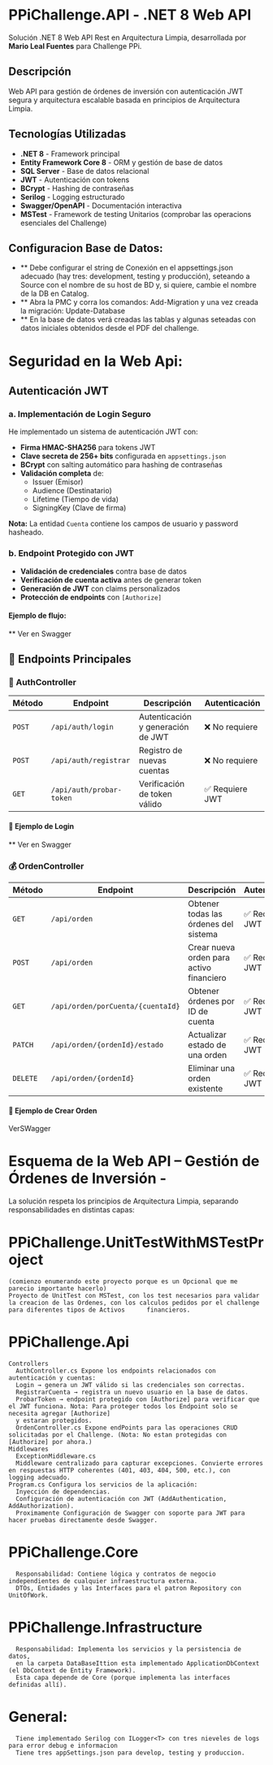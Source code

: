# PPiChallenge.API - .NET 8 Web API

Solución .NET 8 Web API Rest en Arquitectura Limpia, desarrollada por **Mario Leal Fuentes** para Challenge PPi.

## Descripción

Web API para gestión de órdenes de inversión con autenticación JWT segura y arquitectura escalable basada en principios de Arquitectura Limpia.

## Tecnologías Utilizadas

- **.NET 8** - Framework principal
- **Entity Framework Core 8** - ORM y gestión de base de datos
- **SQL Server** - Base de datos relacional
- **JWT** - Autenticación con tokens
- **BCrypt** - Hashing de contraseñas
- **Serilog** - Logging estructurado
- **Swagger/OpenAPI** - Documentación interactiva
- **MSTest** - Framework de testing Unitarios (comprobar las operacions esenciales del Challenge)

## Configuracion Base de Datos:
- ** Debe configurar el string de Conexión en el appsettings.json adecuado (hay tres: development, testing y producción),
    seteando a Source con el nombre de su host de BD y, si quiere, cambie el nombre de la DB en Catalog.
- ** Abra la PMC y corra los comandos:
    Add-Migration <NombreDeLaMigracion>
    y una vez creada la migración:
    Update-Database
- ** En la base de datos verá creadas las tablas y algunas seteadas con datos iniciales obtenidos desde el PDF del challenge.

# Seguridad en la Web Api:
##  Autenticación JWT

### a. Implementación de Login Seguro
He implementado un sistema de autenticación JWT con:

- **Firma HMAC-SHA256** para tokens JWT
- **Clave secreta de 256+ bits** configurada en `appsettings.json`
- **BCrypt** con salting automático para hashing de contraseñas
- **Validación completa** de:
  -  Issuer (Emisor)
  -  Audience (Destinatario) 
  -  Lifetime (Tiempo de vida)
  -  SigningKey (Clave de firma)

**Nota:** La entidad `Cuenta` contiene los campos de usuario y password hasheado.

### b. Endpoint Protegido con JWT
- **Validación de credenciales** contra base de datos
- **Verificación de cuenta activa** antes de generar token
- **Generación de JWT** con claims personalizados
- **Protección de endpoints** con `[Authorize]`

#### Ejemplo de flujo:
** Ver en Swagger

## 🎯 Endpoints Principales

### 🔐 AuthController

| Método | Endpoint | Descripción | Autenticación |
|--------|----------|-------------|---------------|
| `POST` | `/api/auth/login` | Autenticación y generación de JWT | ❌ No requiere |
| `POST` | `/api/auth/registrar` | Registro de nuevas cuentas | ❌ No requiere |
| `GET` | `/api/auth/probar-token` | Verificación de token válido | ✅ Requiere JWT |

#### 📝 Ejemplo de Login
** Ver en Swagger

### 💰 OrdenController

| Método | Endpoint | Descripción | Autenticación |
|--------|----------|-------------|---------------|
| `GET` | `/api/orden` | Obtener todas las órdenes del sistema | ✅ Requiere JWT |
| `POST` | `/api/orden` | Crear nueva orden para activo financiero | ✅ Requiere JWT |
| `GET` | `/api/orden/porCuenta/{cuentaId}` | Obtener órdenes por ID de cuenta | ✅ Requiere JWT |
| `PATCH` | `/api/orden/{ordenId}/estado` | Actualizar estado de una orden | ✅ Requiere JWT |
| `DELETE` | `/api/orden/{ordenId}` | Eliminar una orden existente | ✅ Requiere JWT |

#### 📝 Ejemplo de Crear Orden
VerSWagger

# Esquema de la Web API – Gestión de Órdenes de Inversión -
La solución respeta los principios de Arquitectura Limpia, separando responsabilidades en distintas capas:
# PPiChallenge.UnitTestWithMSTestProject
    (comienzo enumerando este proyecto porque es un Opcional que me parecio importante hacerlo)
    Proyecto de UnitTest con MSTest, con los test necesarios para validar la creacion de las Ordenes, con los calculos pedidos por el challenge para diferentes tipos de Activos      financieros.
# PPiChallenge.Api
    Controllers
      AuthController.cs Expone los endpoints relacionados con autenticación y cuentas:
      Login → genera un JWT válido si las credenciales son correctas.
      RegistrarCuenta → registra un nuevo usuario en la base de datos.
      ProbarToken → endpoint protegido con [Authorize] para verificar que el JWT funciona. Nota: Para proteger todos los Endpoint solo se necesita agregar [Authorize]
      y estaran protegidos.
      OrdenController.cs Expone endPoints para las operaciones CRUD solicitadas por el Challenge. (Nota: No estan protegidas con [Authorize] por ahora.)
    Middlewares
      ExceptionMiddleware.cs
      Middleware centralizado para capturar excepciones. Convierte errores en respuestas HTTP coherentes (401, 403, 404, 500, etc.), con   logging adecuado.
    Program.cs Configura los servicios de la aplicación:
      Inyección de dependencias.
      Configuración de autenticación con JWT (AddAuthentication, AddAuthorization).
      Proximamente Configuración de Swagger con soporte para JWT para hacer pruebas directamente desde Swagger.
# PPiChallenge.Core
      Responsabilidad: Contiene lógica y contratos de negocio independientes de cualquier infraestructura externa.
      DTOs, Entidades y las Interfaces para el patron Repository con UnitOfWork.
# PPiChallenge.Infrastructure
      Responsabilidad: Implementa los servicios y la persistencia de datos, 
      en la carpeta DataBaseIttion esta implementado ApplicationDbContext (el DbContext de Entity Framework).
      Esta capa depende de Core (porque implementa las interfaces definidas allí).
# General: 
      Tiene implementado Serilog con ILogger<T> con tres nieveles de logs para error debug e informacion
      Tiene tres appSettings.json para develop, testing y produccion.
